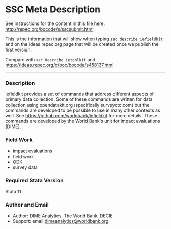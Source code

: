 # SSC Meta Description
See instructions for the content in this file here: http://repec.org/bocode/s/sscsubmit.html

This is the information that will show when typing `ssc describe iefieldkit` and on the ideas.repec.org page that will be created once we publish the first version.

Compare with `ssc describe ietoolkit` and https://ideas.repec.org/c/boc/bocode/s458137.html

***

### Description

iefieldkit provides a set of commands that address different aspects of primary data collection. Some of these commands are written for data collection using opendatakit.org (specifically surveycto.com) but the commands are developed to be possible to use in many other contexts as well. See https://github.com/worldbank/iefieldkit for more details. These commands are developed by the World Bank's unit for impact evaluations (DIME).

### Field Work
* impact evaluations
* field work
* ODK
* survey data

### Required Stata Version      
Stata 11

### Author and Email
* Author: DIME Analytics, The World Bank, DECIE
* Support: email  dimeanalytics@worldbank.org
